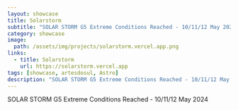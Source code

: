 ```yaml
---
layout: showcase
title: Solarstorm
subtitle: "SOLAR STORM G5 Extreme Conditions Reached - 10/11/12 May 2024"
category: showcase
image: 
  path: /assets/img/projects/solarstorm.vercel.app.png
links:
  - title: Solarstorm
    url: https://solarstorm.vercel.app
tags: [showcase, artesdosul, Astro]
description: "SOLAR STORM G5 Extreme Conditions Reached - 10/11/12 May 2024"
---
```


SOLAR STORM G5 Extreme Conditions Reached - 10/11/12 May 2024
